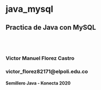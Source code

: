 # java_mysql

<h2> Practica de Java con MySQL  <h2>
<br>
  <h3> Victor Manuel Florez Castro </h3>
  <h3> victor_florez82171@elpoli.edu.co </h3>



  <h4> Semillero Java - Konecta 2020 </h4>
